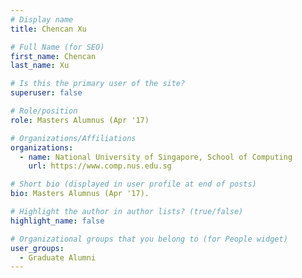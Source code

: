 ```yaml
---
# Display name
title: Chencan Xu

# Full Name (for SEO) 
first_name: Chencan
last_name: Xu

# Is this the primary user of the site?
superuser: false

# Role/position
role: Masters Alumnus (Apr '17)

# Organizations/Affiliations
organizations:
  - name: National University of Singapore, School of Computing
    url: https://www.comp.nus.edu.sg

# Short bio (displayed in user profile at end of posts)
bio: Masters Alumnus (Apr '17). 

# Highlight the author in author lists? (true/false)
highlight_name: false

# Organizational groups that you belong to (for People widget)
user_groups:
  - Graduate Alumni
---
```

